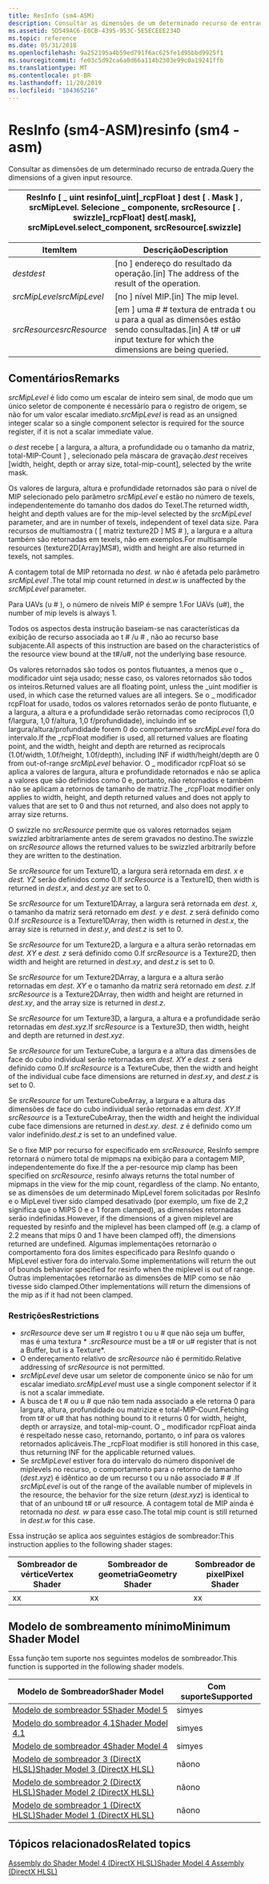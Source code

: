 ```yaml
---
title: ResInfo (sm4-ASM)
description: Consultar as dimensões de um determinado recurso de entrada.
ms.assetid: 5D549AC6-E0CB-4395-953C-5E5ECEEE234D
ms.topic: reference
ms.date: 05/31/2018
ms.openlocfilehash: 9a252195a4b59ed791f6ac625fe1d95bbd9925f1
ms.sourcegitcommit: fe03c5d92ca6a0d66a114b2303e99c0a19241ffb
ms.translationtype: MT
ms.contentlocale: pt-BR
ms.lasthandoff: 11/20/2019
ms.locfileid: "104365216"
---
```

# <a name="resinfo-sm4---asm"></a><span data-ttu-id="30441-103">ResInfo (sm4-ASM)</span><span class="sxs-lookup"><span data-stu-id="30441-103">resinfo (sm4 - asm)</span></span>

<span data-ttu-id="30441-104">Consultar as dimensões de um determinado recurso de entrada.</span><span class="sxs-lookup"><span data-stu-id="30441-104">Query the dimensions of a given input resource.</span></span>



| <span data-ttu-id="30441-105">ResInfo \[ \_ uint </span><span class="sxs-lookup"><span data-stu-id="30441-105">resinfo\[\_uint</span></span>\|<span data-ttu-id="30441-106">\_rcpFloat \] dest \[ . Mask \] , srcMipLevel. Selecione \_ componente, srcResource \[ . swizzle\]</span><span class="sxs-lookup"><span data-stu-id="30441-106">\_rcpFloat\] dest\[.mask\], srcMipLevel.select\_component, srcResource\[.swizzle\]</span></span> |
|-----------------------------------------------------------------------------------------------------|



 



| <span data-ttu-id="30441-107">Item</span><span class="sxs-lookup"><span data-stu-id="30441-107">Item</span></span>                                                                                                               | <span data-ttu-id="30441-108">Descrição</span><span class="sxs-lookup"><span data-stu-id="30441-108">Description</span></span>                                                                               |
|--------------------------------------------------------------------------------------------------------------------|-------------------------------------------------------------------------------------------|
| <span data-ttu-id="30441-109"><span id="dest"></span><span id="DEST"></span>*dest*</span><span class="sxs-lookup"><span data-stu-id="30441-109"><span id="dest"></span><span id="DEST"></span>*dest*</span></span><br/>                                                    | <span data-ttu-id="30441-110">\[no \] endereço do resultado da operação.</span><span class="sxs-lookup"><span data-stu-id="30441-110">\[in\] The address of the result of the operation.</span></span><br/>                             |
| <span data-ttu-id="30441-111"><span id="srcMipLevel"></span><span id="srcmiplevel"></span><span id="SRCMIPLEVEL"></span>*srcMipLevel*</span><span class="sxs-lookup"><span data-stu-id="30441-111"><span id="srcMipLevel"></span><span id="srcmiplevel"></span><span id="SRCMIPLEVEL"></span>*srcMipLevel*</span></span><br/> | <span data-ttu-id="30441-112">\[no \] nível MIP.</span><span class="sxs-lookup"><span data-stu-id="30441-112">\[in\] The mip level.</span></span><br/>                                                          |
| <span data-ttu-id="30441-113"><span id="srcResource"></span><span id="srcresource"></span><span id="SRCRESOURCE"></span>*srcResource*</span><span class="sxs-lookup"><span data-stu-id="30441-113"><span id="srcResource"></span><span id="srcresource"></span><span id="SRCRESOURCE"></span>*srcResource*</span></span><br/> | <span data-ttu-id="30441-114">\[em \] uma \# \# textura de entrada t ou u para a qual as dimensões estão sendo consultadas.</span><span class="sxs-lookup"><span data-stu-id="30441-114">\[in\] A t\# or u\# input texture for which the dimensions are being queried.</span></span> <br/> |



 

## <a name="remarks"></a><span data-ttu-id="30441-115">Comentários</span><span class="sxs-lookup"><span data-stu-id="30441-115">Remarks</span></span>

<span data-ttu-id="30441-116">*srcMipLevel* é lido como um escalar de inteiro sem sinal, de modo que um único seletor de componente é necessário para o registro de origem, se não for um valor escalar imediato.</span><span class="sxs-lookup"><span data-stu-id="30441-116">*srcMipLevel* is read as an unsigned integer scalar so a single component selector is required for the source register, if it is not a scalar immediate value.</span></span>

<span data-ttu-id="30441-117">o *dest* recebe \[ a largura, a altura, a profundidade ou o tamanho da matriz, total-MIP-Count \] , selecionado pela máscara de gravação.</span><span class="sxs-lookup"><span data-stu-id="30441-117">*dest* receives \[width, height, depth or array size, total-mip-count\], selected by the write mask.</span></span>

<span data-ttu-id="30441-118">Os valores de largura, altura e profundidade retornados são para o nível de MIP selecionado pelo parâmetro *srcMipLevel* e estão no número de texels, independentemente do tamanho dos dados do Texel.</span><span class="sxs-lookup"><span data-stu-id="30441-118">The returned width, height and depth values are for the mip-level selected by the *srcMipLevel* parameter, and are in number of texels, independent of texel data size.</span></span> <span data-ttu-id="30441-119">Para recursos de multiamostra ( \[ matriz texture2D \] MS \# ), a largura e a altura também são retornadas em texels, não em exemplos.</span><span class="sxs-lookup"><span data-stu-id="30441-119">For multisample resources (texture2D\[Array\]MS\#), width and height are also returned in texels, not samples.</span></span>

<span data-ttu-id="30441-120">A contagem total de MIP retornada no *dest. w* não é afetada pelo parâmetro *srcMipLevel* .</span><span class="sxs-lookup"><span data-stu-id="30441-120">The total mip count returned in *dest.w* is unaffected by the *srcMipLevel* parameter.</span></span>

<span data-ttu-id="30441-121">Para UAVs (u \# ), o número de níveis MIP é sempre 1.</span><span class="sxs-lookup"><span data-stu-id="30441-121">For UAVs (u\#), the number of mip levels is always 1.</span></span>

<span data-ttu-id="30441-122">Todos os aspectos desta instrução baseiam-se nas características da exibição de recurso associada ao t \# /u \# , não ao recurso base subjacente.</span><span class="sxs-lookup"><span data-stu-id="30441-122">All aspects of this instruction are based on the characteristics of the resource view bound at the t\#/u\#, not the underlying base resource.</span></span>

<span data-ttu-id="30441-123">Os valores retornados são todos os pontos flutuantes, a menos que o \_ modificador uint seja usado; nesse caso, os valores retornados são todos os inteiros.</span><span class="sxs-lookup"><span data-stu-id="30441-123">Returned values are all floating point, unless the \_uint modifier is used, in which case the returned values are all integers.</span></span> <span data-ttu-id="30441-124">Se o \_ modificador rcpFloat for usado, todos os valores retornados serão de ponto flutuante, e a largura, a altura e a profundidade serão retornadas como recíprocos (1,0 f/largura, 1,0 f/altura, 1,0 f/profundidade), incluindo inf se largura/altura/profundidade forem 0 do comportamento *srcMipLevel* fora do intervalo.</span><span class="sxs-lookup"><span data-stu-id="30441-124">If the \_rcpFloat modifier is used, all returned values are floating point, and the width, height and depth are returned as reciprocals (1.0f/width, 1.0f/height, 1.0f/depth), including INF if width/height/depth are 0 from out-of-range *srcMipLevel* behavior.</span></span> <span data-ttu-id="30441-125">O \_ modificador rcpFloat só se aplica a valores de largura, altura e profundidade retornados e não se aplica a valores que são definidos como 0 e, portanto, não retornados e também não se aplicam a retornos de tamanho de matriz.</span><span class="sxs-lookup"><span data-stu-id="30441-125">The \_rcpFloat modifier only applies to width, height, and depth returned values and does not apply to values that are set to 0 and thus not returned, and also does not apply to array size returns.</span></span>

<span data-ttu-id="30441-126">O swizzle no *srcResource* permite que os valores retornados sejam swizzled arbitrariamente antes de serem gravados no destino.</span><span class="sxs-lookup"><span data-stu-id="30441-126">The swizzle on *srcResource* allows the returned values to be swizzled arbitrarily before they are written to the destination.</span></span>

<span data-ttu-id="30441-127">Se *srcResource* for um Texture1D, a largura será retornada em *dest. x* e *dest. YZ* serão definidos como 0.</span><span class="sxs-lookup"><span data-stu-id="30441-127">If *srcResource* is a Texture1D, then width is returned in *dest.x*, and *dest.yz* are set to 0.</span></span>

<span data-ttu-id="30441-128">Se *srcResource* for um Texture1DArray, a largura será retornada em *dest. x*, o tamanho da matriz será retornado em *dest. y* e *dest. z* será definido como 0.</span><span class="sxs-lookup"><span data-stu-id="30441-128">If *srcResource* is a Texture1DArray, then width is returned in *dest.x*, the array size is returned in *dest.y*, and *dest.z* is set to 0.</span></span>

<span data-ttu-id="30441-129">Se *srcResource* for um Texture2D, a largura e a altura serão retornadas em *dest. XY* e *dest. z* será definido como 0.</span><span class="sxs-lookup"><span data-stu-id="30441-129">If *srcResource* is a Texture2D, then width and height are returned in *dest.xy*, and *dest.z* is set to 0.</span></span>

<span data-ttu-id="30441-130">Se *srcResource* for um Texture2DArray, a largura e a altura serão retornadas em *dest. XY* e o tamanho da matriz será retornado em *dest. z*.</span><span class="sxs-lookup"><span data-stu-id="30441-130">If *srcResource* is a Texture2DArray, then width and height are returned in *dest.xy*, and the array size is returned in *dest.z*.</span></span>

<span data-ttu-id="30441-131">Se *srcResource* for um Texture3D, a largura, a altura e a profundidade serão retornadas em *dest.xyz*.</span><span class="sxs-lookup"><span data-stu-id="30441-131">If *srcResource* is a Texture3D, then width, height and depth are returned in *dest.xyz*.</span></span>

<span data-ttu-id="30441-132">Se *srcResource* for um TextureCube, a largura e a altura das dimensões de face do cubo individual serão retornadas em *dest. XY* e *dest. z* será definido como 0.</span><span class="sxs-lookup"><span data-stu-id="30441-132">If *srcResource* is a TextureCube, then the width and height of the individual cube face dimensions are returned in *dest.xy*, and *dest.z* is set to 0.</span></span>

<span data-ttu-id="30441-133">Se *srcResource* for um TextureCubeArray, a largura e a altura das dimensões de face do cubo individual serão retornadas em *dest. XY*.</span><span class="sxs-lookup"><span data-stu-id="30441-133">If *srcResource* is a TextureCubeArray, then the width and height the individual cube face dimensions are returned in *dest.xy*.</span></span> <span data-ttu-id="30441-134">*dest. z* é definido como um valor indefinido.</span><span class="sxs-lookup"><span data-stu-id="30441-134">*dest.z* is set to an undefined value.</span></span>

<span data-ttu-id="30441-135">Se o fixe MIP por recurso for especificado em *srcResource*, ResInfo sempre retornará o número total de mipmaps na exibição para a contagem MIP, independentemente do fixe.</span><span class="sxs-lookup"><span data-stu-id="30441-135">If the a per-resource mip clamp has been specified on *srcResource*, resinfo always returns the total number of mipmaps in the view for the mip count, regardless of the clamp.</span></span> <span data-ttu-id="30441-136">No entanto, se as dimensões de um determinado MipLevel forem solicitadas por ResInfo e o MipLevel tiver sido clamped desativado (por exemplo, um fixe de 2,2 significa que o MIPS 0 e o 1 foram clamped), as dimensões retornadas serão indefinidas.</span><span class="sxs-lookup"><span data-stu-id="30441-136">However, if the dimensions of a given miplevel are requested by resinfo and the miplevel has been clamped off (e.g. a clamp of 2.2 means that mips 0 and 1 have been clamped off), the dimensions returned are undefined.</span></span> <span data-ttu-id="30441-137">Algumas implementações retornarão o comportamento fora dos limites especificado para ResInfo quando o MipLevel estiver fora do intervalo.</span><span class="sxs-lookup"><span data-stu-id="30441-137">Some implementations will return the out of bounds behavior specified for resinfo when the miplevel is out of range.</span></span> <span data-ttu-id="30441-138">Outras implementações retornarão as dimensões de MIP como se não tivesse sido clamped.</span><span class="sxs-lookup"><span data-stu-id="30441-138">Other implementations will return the dimensions of the mip as if it had not been clamped.</span></span>

### <a name="restrictions"></a><span data-ttu-id="30441-139">Restrições</span><span class="sxs-lookup"><span data-stu-id="30441-139">Restrictions</span></span>

-   <span data-ttu-id="30441-140">*srcResource* deve ser um \# registro t ou u \# que não seja um buffer, mas é uma textura \* .</span><span class="sxs-lookup"><span data-stu-id="30441-140">*srcResource* must be a t\# or u\# register that is not a Buffer, but is a Texture\*.</span></span>
-   <span data-ttu-id="30441-141">O endereçamento relativo de *srcResource* não é permitido.</span><span class="sxs-lookup"><span data-stu-id="30441-141">Relative addressing of *srcResource* is not permitted.</span></span>
-   <span data-ttu-id="30441-142">*srcMipLevel* deve usar um seletor de componente único se não for um escalar imediato.</span><span class="sxs-lookup"><span data-stu-id="30441-142">*srcMipLevel* must use a single component selector if it is not a scalar immediate.</span></span>
-   <span data-ttu-id="30441-143">A busca de t \# ou u \# que não tem nada associado a ele retorna 0 para largura, altura, profundidade ou matrizize e total-MIP-Count.</span><span class="sxs-lookup"><span data-stu-id="30441-143">Fetching from t\# or u\# that has nothing bound to it returns 0 for width, height, depth or arraysize, and total-mip-count.</span></span> <span data-ttu-id="30441-144">O \_ modificador rcpFloat ainda é respeitado nesse caso, retornando, portanto, o inf para os valores retornados aplicáveis.</span><span class="sxs-lookup"><span data-stu-id="30441-144">The \_rcpFloat modifier is still honored in this case, thus returning INF for the applicable returned values.</span></span>
-   <span data-ttu-id="30441-145">Se *srcMipLevel* estiver fora do intervalo do número disponível de miplevels no recurso, o comportamento para o retorno de tamanho (*dest.xyz*) é idêntico ao de um recurso t ou u não associado \# \# .</span><span class="sxs-lookup"><span data-stu-id="30441-145">If *srcMipLevel* is out of the range of the available number of miplevels in the resource, the behavior for the size return (*dest.xyz*) is identical to that of an unbound t\# or u\# resource.</span></span> <span data-ttu-id="30441-146">A contagem total de MIP ainda é retornada no *dest. w* para esse caso.</span><span class="sxs-lookup"><span data-stu-id="30441-146">The total mip count is still returned in *dest.w* for this case.</span></span>

<span data-ttu-id="30441-147">Essa instrução se aplica aos seguintes estágios de sombreador:</span><span class="sxs-lookup"><span data-stu-id="30441-147">This instruction applies to the following shader stages:</span></span>



| <span data-ttu-id="30441-148">Sombreador de vértice</span><span class="sxs-lookup"><span data-stu-id="30441-148">Vertex Shader</span></span> | <span data-ttu-id="30441-149">Sombreador de geometria</span><span class="sxs-lookup"><span data-stu-id="30441-149">Geometry Shader</span></span> | <span data-ttu-id="30441-150">Sombreador de pixel</span><span class="sxs-lookup"><span data-stu-id="30441-150">Pixel Shader</span></span> |
|---------------|-----------------|--------------|
| <span data-ttu-id="30441-151">x</span><span class="sxs-lookup"><span data-stu-id="30441-151">x</span></span>             | <span data-ttu-id="30441-152">x</span><span class="sxs-lookup"><span data-stu-id="30441-152">x</span></span>               | <span data-ttu-id="30441-153">x</span><span class="sxs-lookup"><span data-stu-id="30441-153">x</span></span>            |



 

## <a name="minimum-shader-model"></a><span data-ttu-id="30441-154">Modelo de sombreamento mínimo</span><span class="sxs-lookup"><span data-stu-id="30441-154">Minimum Shader Model</span></span>

<span data-ttu-id="30441-155">Essa função tem suporte nos seguintes modelos de sombreador.</span><span class="sxs-lookup"><span data-stu-id="30441-155">This function is supported in the following shader models.</span></span>



| <span data-ttu-id="30441-156">Modelo de Sombreador</span><span class="sxs-lookup"><span data-stu-id="30441-156">Shader Model</span></span>                                              | <span data-ttu-id="30441-157">Com suporte</span><span class="sxs-lookup"><span data-stu-id="30441-157">Supported</span></span> |
|-----------------------------------------------------------|-----------|
| [<span data-ttu-id="30441-158">Modelo de sombreador 5</span><span class="sxs-lookup"><span data-stu-id="30441-158">Shader Model 5</span></span>](d3d11-graphics-reference-sm5.md)        | <span data-ttu-id="30441-159">sim</span><span class="sxs-lookup"><span data-stu-id="30441-159">yes</span></span>       |
| [<span data-ttu-id="30441-160">Modelo do sombreador 4,1</span><span class="sxs-lookup"><span data-stu-id="30441-160">Shader Model 4.1</span></span>](dx-graphics-hlsl-sm4.md)              | <span data-ttu-id="30441-161">sim</span><span class="sxs-lookup"><span data-stu-id="30441-161">yes</span></span>       |
| [<span data-ttu-id="30441-162">Modelo de sombreador 4</span><span class="sxs-lookup"><span data-stu-id="30441-162">Shader Model 4</span></span>](dx-graphics-hlsl-sm4.md)                | <span data-ttu-id="30441-163">sim</span><span class="sxs-lookup"><span data-stu-id="30441-163">yes</span></span>       |
| [<span data-ttu-id="30441-164">Modelo de sombreador 3 (DirectX HLSL)</span><span class="sxs-lookup"><span data-stu-id="30441-164">Shader Model 3 (DirectX HLSL)</span></span>](dx-graphics-hlsl-sm3.md) | <span data-ttu-id="30441-165">não</span><span class="sxs-lookup"><span data-stu-id="30441-165">no</span></span>        |
| [<span data-ttu-id="30441-166">Modelo de sombreador 2 (DirectX HLSL)</span><span class="sxs-lookup"><span data-stu-id="30441-166">Shader Model 2 (DirectX HLSL)</span></span>](dx-graphics-hlsl-sm2.md) | <span data-ttu-id="30441-167">não</span><span class="sxs-lookup"><span data-stu-id="30441-167">no</span></span>        |
| [<span data-ttu-id="30441-168">Modelo de sombreador 1 (DirectX HLSL)</span><span class="sxs-lookup"><span data-stu-id="30441-168">Shader Model 1 (DirectX HLSL)</span></span>](dx-graphics-hlsl-sm1.md) | <span data-ttu-id="30441-169">não</span><span class="sxs-lookup"><span data-stu-id="30441-169">no</span></span>        |



 

## <a name="related-topics"></a><span data-ttu-id="30441-170">Tópicos relacionados</span><span class="sxs-lookup"><span data-stu-id="30441-170">Related topics</span></span>

<dl> <dt>

[<span data-ttu-id="30441-171">Assembly do Shader Model 4 (DirectX HLSL)</span><span class="sxs-lookup"><span data-stu-id="30441-171">Shader Model 4 Assembly (DirectX HLSL)</span></span>](dx-graphics-hlsl-sm4-asm.md)
</dt> </dl>

 

 





